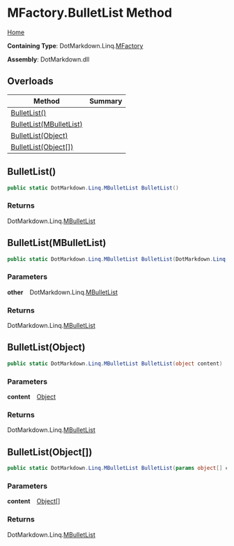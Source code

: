 # MFactory\.BulletList Method

[Home](../../../../README.md)

**Containing Type**: DotMarkdown\.Linq\.[MFactory](../README.md)

**Assembly**: DotMarkdown\.dll

## Overloads

| Method | Summary |
| ------ | ------- |
| [BulletList()](#DotMarkdown_Linq_MFactory_BulletList) | |
| [BulletList(MBulletList)](#DotMarkdown_Linq_MFactory_BulletList_DotMarkdown_Linq_MBulletList_) | |
| [BulletList(Object)](#DotMarkdown_Linq_MFactory_BulletList_System_Object_) | |
| [BulletList(Object\[\])](#DotMarkdown_Linq_MFactory_BulletList_System_Object___) | |

## BulletList\(\) <a name="DotMarkdown_Linq_MFactory_BulletList"></a>

```csharp
public static DotMarkdown.Linq.MBulletList BulletList()
```

### Returns

DotMarkdown\.Linq\.[MBulletList](../../MBulletList/README.md)

## BulletList\(MBulletList\) <a name="DotMarkdown_Linq_MFactory_BulletList_DotMarkdown_Linq_MBulletList_"></a>

```csharp
public static DotMarkdown.Linq.MBulletList BulletList(DotMarkdown.Linq.MBulletList other)
```

### Parameters

**other** &ensp; DotMarkdown\.Linq\.[MBulletList](../../MBulletList/README.md)

### Returns

DotMarkdown\.Linq\.[MBulletList](../../MBulletList/README.md)

## BulletList\(Object\) <a name="DotMarkdown_Linq_MFactory_BulletList_System_Object_"></a>

```csharp
public static DotMarkdown.Linq.MBulletList BulletList(object content)
```

### Parameters

**content** &ensp; [Object](https://docs.microsoft.com/en-us/dotnet/api/system.object)

### Returns

DotMarkdown\.Linq\.[MBulletList](../../MBulletList/README.md)

## BulletList\(Object\[\]\) <a name="DotMarkdown_Linq_MFactory_BulletList_System_Object___"></a>

```csharp
public static DotMarkdown.Linq.MBulletList BulletList(params object[] content)
```

### Parameters

**content** &ensp; [Object](https://docs.microsoft.com/en-us/dotnet/api/system.object)\[\]

### Returns

DotMarkdown\.Linq\.[MBulletList](../../MBulletList/README.md)

